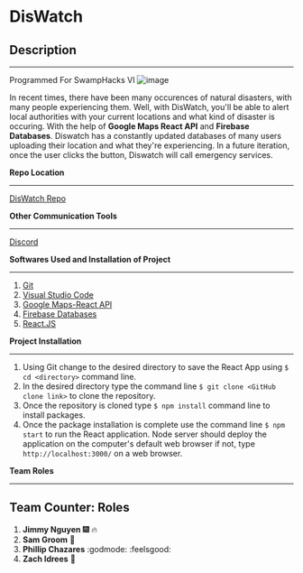 # DisWatch

## Description
- - -
Programmed For SwampHacks VI
![image](https://user-images.githubusercontent.com/45640527/75743629-79562900-5d09-11ea-9e6e-fb6494a97124.png)

In recent times, there have been many occurences of natural disasters, with many people experiencing them. Well, with DisWatch,
you'll be able to alert local authorities with your current locations and what kind of disaster is occuring. With the help of 
**Google Maps React API** and **Firebase Databases**. Diswatch has a constantly updated databases of many users uploading their
location and what they're experiencing. In a future iteration, once the user clicks the button, Diswatch will call emergency services.


**Repo Location**
- - -
[DisWatch Repo](https://github.com/pchazares1/DisWatch)


**Other Communication Tools**
- - -
[Discord](https://discordapp.com)

**Softwares Used and Installation of Project**
- - -
1. [Git](https://git-scm.com/)
2. [Visual Studio Code](https://code.visualstudio.com/)
3. [Google Maps-React API](https://www.npmjs.com/package/google-map-react)
4. [Firebase Databases](https://firebase.google.com/?authuser=0)
5. [React.JS](https://reactjs.org/)

**Project Installation**
- - -
1. Using Git change to the desired directory to save the React App using ```$ cd <directory>``` command line.
2. In the desired directory type the command line ```$ git clone <GitHub clone link>``` to clone the repository.
3. Once the repository is cloned type ```$ npm install``` command line to install packages.
4. Once the package installation is complete use the command line ```$ npm start``` to run the React application. Node server should deploy the application on the computer's default web browser if not, type ```http://localhost:3000/``` on a web browser.

**Team Roles**
- - -
## Team Counter: Roles
1. **Jimmy Nguyen** :fireworks: :fire:
2. **Sam Groom** :metal:
3. **Phillip Chazares** :godmode: :feelsgood:
4. **Zach Idrees** :pizza: